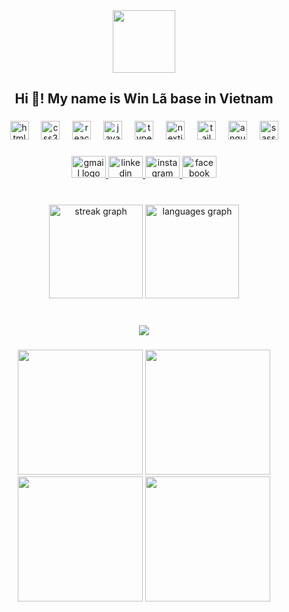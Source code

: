 <div align="center">
  <a href="https://winlax.id.vn/" target="_blank" align="center">
    <img height="100" src="https://winlax.id.vn/logo.png"  />
  </a>
</div>

<h2 align="center">Hi 👋! My name is Win Lã base in Vietnam</h2>

###

<div align="center">
  <img src="https://cdn.jsdelivr.net/gh/devicons/devicon/icons/html5/html5-original.svg" height="30" alt="html5 logo"  />
  <img width="12" />
  <img src="https://cdn.jsdelivr.net/gh/devicons/devicon/icons/css3/css3-original.svg" height="30" alt="css3 logo"  />
  <img width="12" />
  <img src="https://cdn.jsdelivr.net/gh/devicons/devicon/icons/react/react-original.svg" height="30" alt="react logo"  />
  <img width="12" />
  <img src="https://cdn.jsdelivr.net/gh/devicons/devicon/icons/javascript/javascript-original.svg" height="30" alt="javascript logo"  />
  <img width="12" />
  <img src="https://cdn.jsdelivr.net/gh/devicons/devicon/icons/typescript/typescript-original.svg" height="30" alt="typescript logo"  />
  <img width="12" />
  <img src="https://cdn.jsdelivr.net/gh/devicons/devicon/icons/nextjs/nextjs-original.svg" height="30" alt="nextjs logo"  />
  <img width="12" />
  <img src="https://cdn.simpleicons.org/tailwindcss/06B6D4" height="30" alt="tailwindcss logo"  />
  <img width="12" />
  <img src="https://cdn.simpleicons.org/angular/DD0031" height="30" alt="angularjs logo"  />
  <img width="12" />
  <img src="https://cdn.jsdelivr.net/gh/devicons/devicon/icons/sass/sass-original.svg" height="30" alt="sass logo"  />
</div>

###

<div align="center">
  <a href="mailto:winlax2108@gmail.com?cc=dangcapcuawin@gmail.com&subject=Exploring%20Collaboration%20Opportunities%20-%20From%20winlax-portfolio&body=Dear%20Win%2C%0D%0A%0D%0AI%20hope%20this%20email%20finds%20you%20well.%0D%0A%0D%0AMy%20name%20is%20%5BYour%20Name%5D%2C%20and%20I%20am%20%5BYour%20Position%5D%20at%20%5BYour%20Company%5D.%20I%20recently%20came%20across%20your%20impressive%20work%20in%20the%20field%20of%20%5BYour%20Expertise%2FIndustry%5D%2C%20and%20I%20am%20very%20interested%20in%20exploring%20potential%20collaboration%20opportunities%20with%20you.%0D%0A%0D%0AWe%20are%20experts%20in%20%5Byour%20company%27s%20products%20and%20services%5D%2C%20and%20we%20think%20we%20can%20work%20well%20together.%20We%20like%20how%20you%27re%20doing%20something%20new%20and%20different%2C%20and%20we%20think%20we%20can%20do%20great%20things%20together.%0D%0A%0D%0A%5BEstablish%20a%20schedule%20for%20the%20meeting%5D%0D%0A%0D%0AThank%20you%20for%20considering%20this%20opportunity.%20I%27m%20excited%20to%20work%20with%20you%20and%20see%20how%20we%20can%20benefit%20each%20other.%0D%0A%0D%0ABest%20regards%2C%0D%0A%5BYour%20sign%5D%0D%0A%0D%0A%0D%0AFrom%20website%20winlax-portfolio" target="_blank">
    <img src="https://raw.githubusercontent.com/maurodesouza/profile-readme-generator/master/src/assets/icons/social/gmail/default.svg" width="55" height="35" alt="gmail logo"  />
  </a>
  <a href="www.linkedin.com/in/2108win" target="_blank">
    <img src="https://raw.githubusercontent.com/maurodesouza/profile-readme-generator/master/src/assets/icons/social/linkedin/default.svg" width="55" height="35" alt="linkedin logo"  />
  </a>
  <a href="https://www.instagram.com/win_lax/" target="_blank">
    <img src="https://raw.githubusercontent.com/maurodesouza/profile-readme-generator/master/src/assets/icons/social/instagram/default.svg" width="55" height="35" alt="instagram logo"  />
  </a>
  <a href="https://www.facebook.com/2108win/" target="_blank">
    <img src="https://raw.githubusercontent.com/maurodesouza/profile-readme-generator/master/src/assets/icons/social/facebook/default.svg" width="55" height="35" alt="facebook logo"  />
  </a>
</div>

###

<br clear="both">

<div align="center">
  <img src="https://streak-stats.demolab.com?user=2108win&locale=en&mode=weekly&theme=aura&hide_border=false&border_radius=20" height="150" alt="streak graph"  />
  <img src="https://github-readme-stats.vercel.app/api/top-langs?username=2108win&locale=en&hide_title=false&layout=compact&card_width=320&langs_count=6&theme=aura&hide_border=true" height="150" alt="languages graph"  />
</div>

###

<br clear="both">

<div align="center">
  <img src="https://visitor-badge.laobi.icu/badge?page_id=2108win.2108win&"  />
</div>

###

<div align="center" display="flex" justifyContent="center">
  <img height="200" src="https://winlax.id.vn/winlax/winlax-1.webp"  />
  <img height="200" src="https://winlax.id.vn/winlax/winlax-2.webp"  />
  <img height="200" src="https://winlax.id.vn/winlax/winlax-3.webp"  />
  <img height="200" src="https://winlax.id.vn/winlax/winlax-4.webp"  />
</div>

###
